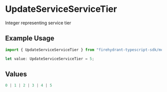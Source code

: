 # UpdateServiceServiceTier

Integer representing service tier

## Example Usage

```typescript
import { UpdateServiceServiceTier } from "firehydrant-typescript-sdk/models/components";

let value: UpdateServiceServiceTier = 5;
```

## Values

```typescript
0 | 1 | 2 | 3 | 4 | 5
```